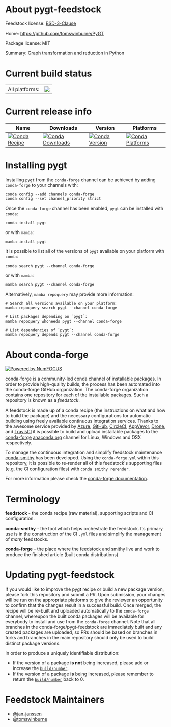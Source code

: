 About pygt-feedstock
====================

Feedstock license: [BSD-3-Clause](https://github.com/conda-forge/pygt-feedstock/blob/main/LICENSE.txt)

Home: https://github.com/tomswinburne/PyGT

Package license: MIT

Summary: Graph transformation and reduction in Python

Current build status
====================


<table><tr><td>All platforms:</td>
    <td>
      <a href="https://dev.azure.com/conda-forge/feedstock-builds/_build/latest?definitionId=24286&branchName=main">
        <img src="https://dev.azure.com/conda-forge/feedstock-builds/_apis/build/status/pygt-feedstock?branchName=main">
      </a>
    </td>
  </tr>
</table>

Current release info
====================

| Name | Downloads | Version | Platforms |
| --- | --- | --- | --- |
| [![Conda Recipe](https://img.shields.io/badge/recipe-pygt-green.svg)](https://anaconda.org/conda-forge/pygt) | [![Conda Downloads](https://img.shields.io/conda/dn/conda-forge/pygt.svg)](https://anaconda.org/conda-forge/pygt) | [![Conda Version](https://img.shields.io/conda/vn/conda-forge/pygt.svg)](https://anaconda.org/conda-forge/pygt) | [![Conda Platforms](https://img.shields.io/conda/pn/conda-forge/pygt.svg)](https://anaconda.org/conda-forge/pygt) |

Installing pygt
===============

Installing `pygt` from the `conda-forge` channel can be achieved by adding `conda-forge` to your channels with:

```
conda config --add channels conda-forge
conda config --set channel_priority strict
```

Once the `conda-forge` channel has been enabled, `pygt` can be installed with `conda`:

```
conda install pygt
```

or with `mamba`:

```
mamba install pygt
```

It is possible to list all of the versions of `pygt` available on your platform with `conda`:

```
conda search pygt --channel conda-forge
```

or with `mamba`:

```
mamba search pygt --channel conda-forge
```

Alternatively, `mamba repoquery` may provide more information:

```
# Search all versions available on your platform:
mamba repoquery search pygt --channel conda-forge

# List packages depending on `pygt`:
mamba repoquery whoneeds pygt --channel conda-forge

# List dependencies of `pygt`:
mamba repoquery depends pygt --channel conda-forge
```


About conda-forge
=================

[![Powered by
NumFOCUS](https://img.shields.io/badge/powered%20by-NumFOCUS-orange.svg?style=flat&colorA=E1523D&colorB=007D8A)](https://numfocus.org)

conda-forge is a community-led conda channel of installable packages.
In order to provide high-quality builds, the process has been automated into the
conda-forge GitHub organization. The conda-forge organization contains one repository
for each of the installable packages. Such a repository is known as a *feedstock*.

A feedstock is made up of a conda recipe (the instructions on what and how to build
the package) and the necessary configurations for automatic building using freely
available continuous integration services. Thanks to the awesome service provided by
[Azure](https://azure.microsoft.com/en-us/services/devops/), [GitHub](https://github.com/),
[CircleCI](https://circleci.com/), [AppVeyor](https://www.appveyor.com/),
[Drone](https://cloud.drone.io/welcome), and [TravisCI](https://travis-ci.com/)
it is possible to build and upload installable packages to the
[conda-forge](https://anaconda.org/conda-forge) [anaconda.org](https://anaconda.org/)
channel for Linux, Windows and OSX respectively.

To manage the continuous integration and simplify feedstock maintenance
[conda-smithy](https://github.com/conda-forge/conda-smithy) has been developed.
Using the ``conda-forge.yml`` within this repository, it is possible to re-render all of
this feedstock's supporting files (e.g. the CI configuration files) with ``conda smithy rerender``.

For more information please check the [conda-forge documentation](https://conda-forge.org/docs/).

Terminology
===========

**feedstock** - the conda recipe (raw material), supporting scripts and CI configuration.

**conda-smithy** - the tool which helps orchestrate the feedstock.
                   Its primary use is in the construction of the CI ``.yml`` files
                   and simplify the management of *many* feedstocks.

**conda-forge** - the place where the feedstock and smithy live and work to
                  produce the finished article (built conda distributions)


Updating pygt-feedstock
=======================

If you would like to improve the pygt recipe or build a new
package version, please fork this repository and submit a PR. Upon submission,
your changes will be run on the appropriate platforms to give the reviewer an
opportunity to confirm that the changes result in a successful build. Once
merged, the recipe will be re-built and uploaded automatically to the
`conda-forge` channel, whereupon the built conda packages will be available for
everybody to install and use from the `conda-forge` channel.
Note that all branches in the conda-forge/pygt-feedstock are
immediately built and any created packages are uploaded, so PRs should be based
on branches in forks and branches in the main repository should only be used to
build distinct package versions.

In order to produce a uniquely identifiable distribution:
 * If the version of a package **is not** being increased, please add or increase
   the [``build/number``](https://docs.conda.io/projects/conda-build/en/latest/resources/define-metadata.html#build-number-and-string).
 * If the version of a package **is** being increased, please remember to return
   the [``build/number``](https://docs.conda.io/projects/conda-build/en/latest/resources/define-metadata.html#build-number-and-string)
   back to 0.

Feedstock Maintainers
=====================

* [@jan-janssen](https://github.com/jan-janssen/)
* [@tomswinburne](https://github.com/tomswinburne/)

